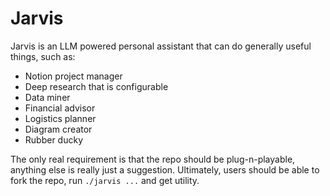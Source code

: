 # Jarvis
Jarvis is an LLM powered personal assistant that can do generally useful things, such as:
* Notion project manager
* Deep research that is configurable
* Data miner
* Financial advisor
* Logistics planner
* Diagram creator
* Rubber ducky

The only real requirement is that the repo should be plug-n-playable, anything else is really just a suggestion. Ultimately, users should be able to fork the repo, run `./jarvis ...` and get utility.
